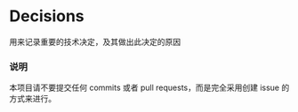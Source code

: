 # Decisions

用来记录重要的技术决定，及其做出此决定的原因

### 说明

本项目请不要提交任何 commits 或者 pull requests，而是完全采用创建 issue 的方式来进行。